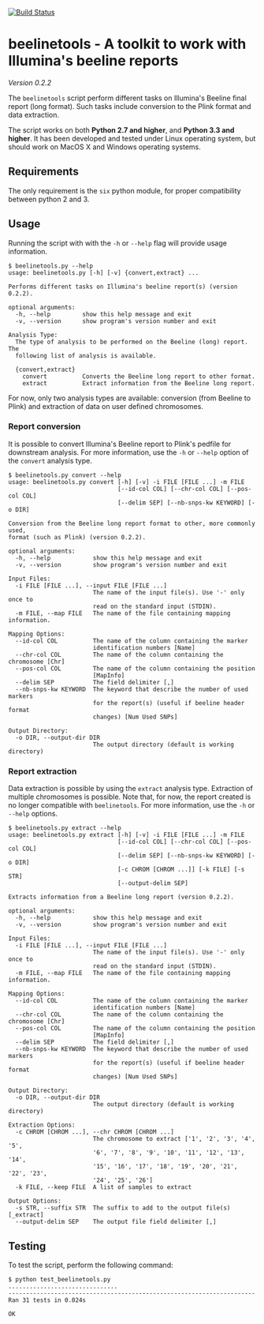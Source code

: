 [![Build Status](https://travis-ci.org/pgxcentre/beelinetools.svg?branch=master)](https://travis-ci.org/pgxcentre/beelinetools)


# beelinetools - A toolkit to work with Illumina's beeline reports

*Version 0.2.2*

The `beelinetools` script perform different tasks on Illumina's Beeline final
report (long format). Such tasks include conversion to the Plink format and
data extraction.

The script works on both **Python 2.7 and higher**, and **Python 3.3 and
higher**. It has been developed and tested under Linux operating system, but
should work on MacOS X and Windows operating systems.


## Requirements

The only requirement is the `six` python module, for proper compatibility
between python 2 and 3.


## Usage

Running the script with with the `-h` or `--help` flag will provide usage
information.

```console
$ beelinetools.py --help
usage: beelinetools.py [-h] [-v] {convert,extract} ...

Performs different tasks on Illumina's beeline report(s) (version 0.2.2).

optional arguments:
  -h, --help         show this help message and exit
  -v, --version      show program's version number and exit

Analysis Type:
  The type of analysis to be performed on the Beeline (long) report. The
  following list of analysis is available.

  {convert,extract}
    convert          Converts the Beeline long report to other format.
    extract          Extract information from the Beeline long report.
```

For now, only two analysis types are available: conversion (from Beeline to
Plink) and extraction of data on user defined chromosomes.


### Report conversion

It is possible to convert Illumina's Beeline report to Plink's pedfile for
downstream analysis. For more information, use the `-h` or `--help` option of
the `convert` analysis type.

```console
$ beelinetools.py convert --help
usage: beelinetools.py convert [-h] [-v] -i FILE [FILE ...] -m FILE
                               [--id-col COL] [--chr-col COL] [--pos-col COL]
                               [--delim SEP] [--nb-snps-kw KEYWORD] [-o DIR]

Conversion from the Beeline long report format to other, more commonly used,
format (such as Plink) (version 0.2.2).

optional arguments:
  -h, --help            show this help message and exit
  -v, --version         show program's version number and exit

Input Files:
  -i FILE [FILE ...], --input FILE [FILE ...]
                        The name of the input file(s). Use '-' only once to
                        read on the standard input (STDIN).
  -m FILE, --map FILE   The name of the file containing mapping information.

Mapping Options:
  --id-col COL          The name of the column containing the marker
                        identification numbers [Name]
  --chr-col COL         The name of the column containing the chromosome [Chr]
  --pos-col COL         The name of the column containing the position
                        [MapInfo]
  --delim SEP           The field delimiter [,]
  --nb-snps-kw KEYWORD  The keyword that describe the number of used markers
                        for the report(s) (useful if beeline header format
                        changes) [Num Used SNPs]

Output Directory:
  -o DIR, --output-dir DIR
                        The output directory (default is working directory)
```


### Report extraction

Data extraction is possible by using the `extract` analysis type. Extraction of
multiple chromosomes is possible. Note that, for now, the report created is no
longer compatible with `beelinetools`. For more information, use the `-h` or
`--help` options.

```console
$ beelinetools.py extract --help
usage: beelinetools.py extract [-h] [-v] -i FILE [FILE ...] -m FILE
                               [--id-col COL] [--chr-col COL] [--pos-col COL]
                               [--delim SEP] [--nb-snps-kw KEYWORD] [-o DIR]
                               [-c CHROM [CHROM ...]] [-k FILE] [-s STR]
                               [--output-delim SEP]

Extracts information from a Beeline long report (version 0.2.2).

optional arguments:
  -h, --help            show this help message and exit
  -v, --version         show program's version number and exit

Input Files:
  -i FILE [FILE ...], --input FILE [FILE ...]
                        The name of the input file(s). Use '-' only once to
                        read on the standard input (STDIN).
  -m FILE, --map FILE   The name of the file containing mapping information.

Mapping Options:
  --id-col COL          The name of the column containing the marker
                        identification numbers [Name]
  --chr-col COL         The name of the column containing the chromosome [Chr]
  --pos-col COL         The name of the column containing the position
                        [MapInfo]
  --delim SEP           The field delimiter [,]
  --nb-snps-kw KEYWORD  The keyword that describe the number of used markers
                        for the report(s) (useful if beeline header format
                        changes) [Num Used SNPs]

Output Directory:
  -o DIR, --output-dir DIR
                        The output directory (default is working directory)

Extraction Options:
  -c CHROM [CHROM ...], --chr CHROM [CHROM ...]
                        The chromosome to extract ['1', '2', '3', '4', '5',
                        '6', '7', '8', '9', '10', '11', '12', '13', '14',
                        '15', '16', '17', '18', '19', '20', '21', '22', '23',
                        '24', '25', '26']
  -k FILE, --keep FILE  A list of samples to extract

Output Options:
  -s STR, --suffix STR  The suffix to add to the output file(s) [_extract]
  --output-delim SEP    The output file field delimiter [,]
```


## Testing

To test the script, perform the following command:

```console
$ python test_beelinetools.py 
...............................
----------------------------------------------------------------------
Ran 31 tests in 0.024s

OK
```
